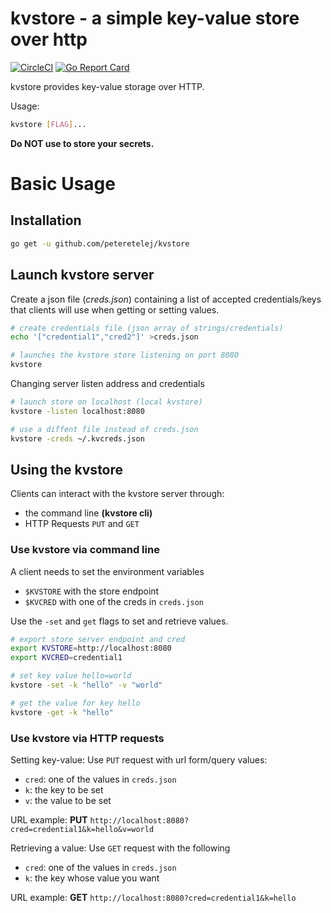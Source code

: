 # kvstore - a simple key-value store over http
[![CircleCI](https://circleci.com/gh/peteretelej/kvstore.png?circle-token=102c26c48e4330a3597e3670a337a9e634d245aa)](https://circleci.com/gh/peteretelej/kvstore) [![Go Report Card](https://goreportcard.com/badge/github.com/peteretelej/kvstore)](https://goreportcard.com/report/github.com/peteretelej/kvstore)

kvstore provides key-value storage over HTTP.

Usage:

```bash
kvstore [FLAG]...
```

__Do NOT use to store your secrets.__


# Basic Usage

## Installation
``` sh
go get -u github.com/peteretelej/kvstore
```

## Launch kvstore server

Create a json file (_creds.json_) containing a list of accepted credentials/keys that clients will use when getting or setting values.

```sh
# create credentials file (json array of strings/credentials)
echo '["credential1","cred2"]' >creds.json

# launches the kvstore store listening on port 8080
kvstore 
```

Changing server listen address and credentials
``` sh
# launch store on localhost (local kvstore)
kvstore -listen localhost:8080  

# use a diffent file instead of creds.json
kvstore -creds ~/.kvcreds.json
```

## Using the kvstore
Clients can interact with the kvstore server through:
   - the command line __(kvstore cli)__ 
   - HTTP Requests `PUT` and `GET`

### Use kvstore via command line

A client needs to set the environment variables 
   - `$KVSTORE` with the store endpoint
   - `$KVCRED` with one of the creds in `creds.json`

Use the `-set` and `get` flags to set and retrieve values.

``` sh
# export store server endpoint and cred
export KVSTORE=http://localhost:8080
export KVCRED=credential1

# set key value hello=world
kvstore -set -k "hello" -v "world"

# get the value for key hello
kvstore -get -k "hello"
```


### Use kvstore via HTTP requests

Setting key-value: 
Use `PUT` request with url form/query values:
   - `cred`: one of the values in `creds.json`
   - `k`: the key to be set
   - `v`: the value to be set

URL example: __PUT__ `http://localhost:8080?cred=credential1&k=hello&v=world`


Retrieving a value:
Use `GET` request with the following 
   - `cred`: one of the values in `creds.json`
   - `k`: the key whose value you want

URL example: __GET__ `http://localhost:8080?cred=credential1&k=hello`


